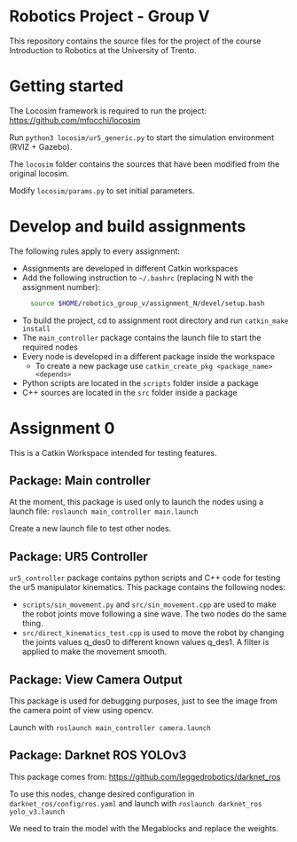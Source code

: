 # Robotics Project - Group V

This repository contains the source files for the project of the course Introduction to Robotics at the University of Trento.

# Getting started 

The Locosim framework is required to run the project: https://github.com/mfocchi/locosim  

Run `python3 locosim/ur5_generic.py` to start the simulation environment (RVIZ + Gazebo).

The `locosim` folder contains the sources that have been modified from the original locosim.

Modify `locosim/params.py` to set initial parameters.

# Develop and build assignments

The following rules apply to every assignment:
- Assignments are developed in different Catkin workspaces 
- Add the following instruction to `~/.bashrc` (replacing N with the assignment number):
  ```bash
    source $HOME/robotics_group_v/assignment_N/devel/setup.bash
  ```
- To build the project, cd to assignment root directory and run `catkin_make install`
- The `main_controller` package contains the launch file to start the required nodes
- Every node is developed in a different package inside the workspace
    - To create a new package use `catkin_create_pkg <package_name> <depends>`
- Python scripts are located in the `scripts` folder inside a package
- C++ sources are located in the `src` folder inside a package

# Assignment 0

This is a Catkin Workspace intended for testing features. 

## Package: Main controller

At the moment, this package is used only to launch the nodes using a launch file: `roslaunch main_controller main.launch`

Create a new launch file to test other nodes.

## Package: UR5 Controller 

`ur5_controller` package contains python scripts and C++ code for testing the ur5 manipulator kinematics. This package contains the following nodes:

- `scripts/sin_movement.py` and `src/sin_movement.cpp` are used to make the robot joints move following a sine wave. The two nodes do the same thing.  
- `src/direct_kinematics_test.cpp` is used to move the robot by changing the joints values q_des0 to different known values q_des1. A filter is applied to make the movement smooth.   
 
## Package: View Camera Output

This package is used for debugging purposes, just to see the image from the camera point of view using opencv.

Launch with `roslaunch main_controller camera.launch`

## Package: Darknet ROS YOLOv3

This package comes from: https://github.com/leggedrobotics/darknet_ros

To use this nodes, change desired configuration in `darknet_ros/config/ros.yaml` and launch with `roslaunch darknet_ros yolo_v3.launch` 

We need to train the model with the Megablocks and replace the weights.

